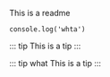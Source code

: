 This is a readme

```
console.log('whta')
```
::: tip
This is a tip
:::

::: tip what
This is a tip
:::
